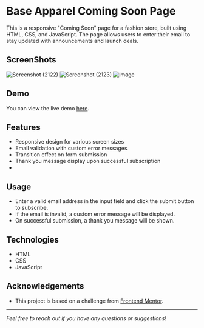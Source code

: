 # Base Apparel Coming Soon Page

This is a responsive "Coming Soon" page for a fashion store, built using HTML, CSS, and JavaScript. The page allows users to enter their email to stay updated with announcements and launch deals.

## ScreenShots
![Screenshot (2122)](https://github.com/user-attachments/assets/c47bc42f-3419-4602-81dc-f23ddfbd0f49)
![Screenshot (2123)](https://github.com/user-attachments/assets/57afc73c-3728-4680-8906-5dbc89fc7120)
![image](https://github.com/user-attachments/assets/04e294e9-85a1-41ec-befa-2b7a76de3c1d)



## Demo
You can view the live demo [here](https://your-live-demo-link.com).

## Features

- Responsive design for various screen sizes
- Email validation with custom error messages
- Transition effect on form submission
- Thank you message display upon successful subscription
- 
## Usage

- Enter a valid email address in the input field and click the submit button to subscribe.
- If the email is invalid, a custom error message will be displayed.
- On successful submission, a thank you message will be shown.

## Technologies

- HTML
- CSS
- JavaScript

## Acknowledgements

- This project is based on a challenge from [Frontend Mentor](https://www.frontendmentor.io/challenges).

---

*Feel free to reach out if you have any questions or suggestions!*

